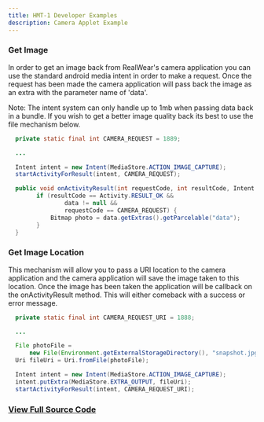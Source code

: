 ```yaml
---
title: HMT-1 Developer Examples
description: Camera Applet Example
---
```


### Get Image

In order to get an image back from RealWear's camera application you can use the standard android media intent in order to make a request. Once the request has been made the camera application will pass back the image as an extra with the parameter name of 'data'.

Note: The intent system can only handle up to 1mb when passing data back in a bundle. If you wish to get a better image quality back its best to use the file mechanism below.

```java
  private static final int CAMERA_REQUEST = 1889;

  ...

  Intent intent = new Intent(MediaStore.ACTION_IMAGE_CAPTURE);
  startActivityForResult(intent, CAMERA_REQUEST);

  public void onActivityResult(int requestCode, int resultCode, Intent data) {
        if (resultCode == Activity.RESULT_OK && 
                data != null &&
                requestCode == CAMERA_REQUEST) {
            Bitmap photo = data.getExtras().getParcelable("data");
        }
  }
```

### Get Image Location

This mechanism will allow you to pass a URI location to the camera application and the camera application will save the image taken to this location. Once the image has been taken the application will be callback on the onActivityResult method. This will either comeback with a success or error message.

```java
  private static final int CAMERA_REQUEST_URI = 1888;

  ...

  File photoFile =
      new File(Environment.getExternalStorageDirectory(), "snapshot.jpg");
  Uri fileUri = Uri.fromFile(photoFile);

  Intent intent = new Intent(MediaStore.ACTION_IMAGE_CAPTURE);
  intent.putExtra(MediaStore.EXTRA_OUTPUT, fileUri);
  startActivityForResult(intent, CAMERA_REQUEST_URI);
```

### [View Full Source Code](https://github.com/realwear/Developer-Examples/blob/master/hmt1developerexamples/src/main/java/com/realwear/hmt1developerexamples/CameraActivity.java)